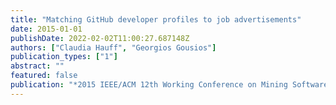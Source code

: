 ```yaml
---
title: "Matching GitHub developer profiles to job advertisements"
date: 2015-01-01
publishDate: 2022-02-02T11:00:27.687148Z
authors: ["Claudia Hauff", "Georgios Gousios"]
publication_types: ["1"]
abstract: ""
featured: false
publication: "*2015 IEEE/ACM 12th Working Conference on Mining Software Repositories*"
---
```


